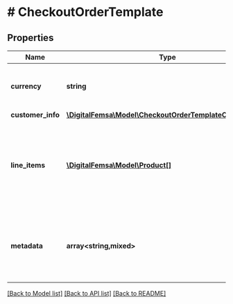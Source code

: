 # # CheckoutOrderTemplate

## Properties

Name | Type | Description | Notes
------------ | ------------- | ------------- | -------------
**currency** | **string** | It is the currency in which the order will be created. It must be a valid ISO 4217 currency code. |
**customer_info** | [**\DigitalFemsa\Model\CheckoutOrderTemplateCustomerInfo**](CheckoutOrderTemplateCustomerInfo.md) |  | [optional]
**line_items** | [**\DigitalFemsa\Model\Product[]**](Product.md) | They are the products to buy. Each contains the \&quot;unit price\&quot; and \&quot;quantity\&quot; parameters that are used to calculate the total amount of the order. |
**metadata** | **array<string,mixed>** | It is a set of key-value pairs that you can attach to the order. It can be used to store additional information about the order in a structured format. | [optional]

[[Back to Model list]](../../README.md#models) [[Back to API list]](../../README.md#endpoints) [[Back to README]](../../README.md)
